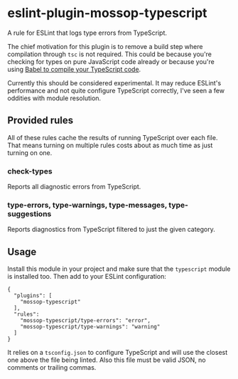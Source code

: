 # eslint-plugin-mossop-typescript

A rule for ESLint that logs type errors from TypeScript.

The chief motivation for this plugin is to remove a build step where compilation through `tsc` is not required. This could be because you're checking for types on pure JavaScript code already or because you're using [Babel to compile your TypeScript code](https://devblogs.microsoft.com/typescript/typescript-and-babel-7/).

Currently this should be considered experimental. It may reduce ESLint's performance and not quite configure TypeScript correctly, I've seen a few oddities with module resolution.

## Provided rules

All of these rules cache the results of running TypeScript over each file. That means turning on multiple rules costs about as much time as just turning on one.

### check-types

Reports all diagnostic errors from TypeScript.

### type-errors, type-warnings, type-messages, type-suggestions

Reports diagnostics from TypeScript filtered to just the given category.

## Usage

Install this module in your project and make sure that the `typescript` module is installed too. Then add to your ESLint configuration:
```
{
  "plugins": [
    "mossop-typescript"
  ],
  "rules":
    "mossop-typescript/type-errors": "error",
    "mossop-typescript/type-warnings": "warning"
  ]
}
```

It relies on a `tsconfig.json` to configure TypeScript and will use the closest one above the file being linted. Also this file must be valid JSON, no comments or trailing commas.
